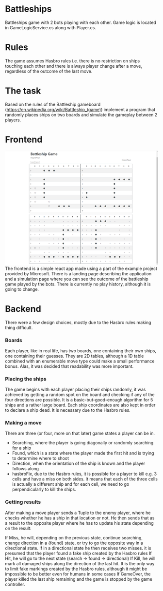 # Battleships
Battleships game with 2 bots playing with each other. Game logic is located in GameLogicService.cs along with Player.cs.

# Rules
The game assumes Hasbro rules i.e. there is no restriction on ships touching each other and there is always player change after a move, regardless of the outcome of the last move.

# The task
Based on the rules of the Battleship gameboard (https://en.wikipedia.org/wiki/Battleship_(game)) implement a program that randomly places ships on two boards and simulate the gameplay between 2 players.

# Frontend
![Page](https://github.com/Mikolaj-Walkowiak/Battleships/blob/main/screenshots/frontend.png?raw=true)
The frontend is a simple react app made using a part of the example project provided by Microsoft. There is a landing page describing the application and a simulation page where you can see the outcome of the battleship game played by the bots. There is currently no play history, although it is going to change.

# Backend
There were a few design choices, mostly due to the Hasbro rules making thing difficult.
### Boards
Each player, like in real life, has two boards, one containing their own ships, one containing their guesses. They are 2D tables, although a 1D table combined with an enumerable move type could make a small performance bonus. Alas, it was decided that readability was more important.
### Placing the ships
The game begins with each player placing their ships randomly, it was achieved by getting a random spot on the board and checking if any of the four directions are possible. It is a basic-but-good-enough algorithm for 5 ships and a rather large board. Each ship coordinates are also kept in order to declare a ship dead. It is necessary due to the Hasbro rules.
### Making a move
There are three (or four, more on that later) game states a player can be in.
- Searching, where the player is going diagonally or randomly searching for a ship
- Found, which is a state where the player made the first hit and is trying to determine where to shoot
- Direction, when the orientation of the ship is known and the player follows along
- hasbroFix, due to the Hasbro rules, it is possible for a player to kill e.g. 3 cells and have a miss on both sides. It means that each of the three cells is actually a different ship and for each cell, we need to go perpendicularly to kill the ships.

### Getting results
After making a move player sends a Tuple to the enemy player, where he checks whether he has a ship in that location or not. He then sends that as a result to the opposite player where he has to update his state depending on the result:

If Miss, he will, depending on the previous state, continue searching, change direction in a {found} state, or try to go the opposite way in a directional state. If in a directional state he then receives two misses. it is presumed that the player found a fake ship created by the Hasbro rules
If Hit, he will go to the next state (search -> found -> directional)
If Kill, he will mark all damaged ships along the direction of the last hit. It is the only way to limit fake markings created by the Hasbro rules, although it might be impossible to be better even for humans in some cases
If GameOver, the player killed the last ship remaining and the game is stopped by the game controller.
